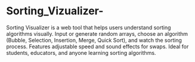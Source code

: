 # Sorting_Vizualizer-
Sorting Visualizer is a web tool that helps users understand sorting algorithms visually. Input or generate random arrays, choose an algorithm (Bubble, Selection, Insertion, Merge, Quick Sort), and watch the sorting process. Features adjustable speed and sound effects for swaps. Ideal for students, educators, and anyone learning sorting algorithms.
